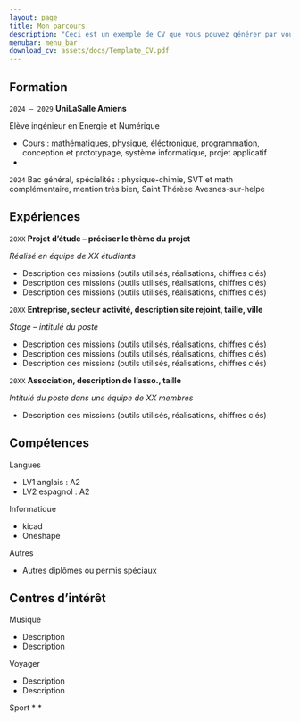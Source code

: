 ```yaml
---
layout: page
title: Mon parcours
description: "Ceci est un exemple de CV que vous pouvez générer par vous-même"
menubar: menu_bar
download_cv: assets/docs/Template_CV.pdf
---
```


## Formation 

`2024 – 2029`
**UniLaSalle Amiens**

Elève ingénieur en Energie et Numérique
* Cours : mathématiques, physique, éléctronique, programmation, conception et prototypage, système informatique, projet applicatif
* 

`2024`
Bac général, spécialités : physique-chimie, SVT et math complémentaire, mention très bien, Saint Thérèse Avesnes-sur-helpe

## Expériences

`20XX` **Projet d’étude – préciser le thème du projet**

_Réalisé en équipe de XX étudiants_
* Description des missions (outils utilisés, réalisations, chiffres clés)
* Description des missions (outils utilisés, réalisations, chiffres clés)
* Description des missions (outils utilisés, réalisations, chiffres clés)


`20XX` **Entreprise, secteur activité, description site rejoint, taille, ville**

_Stage – intitulé du poste_
* Description des missions (outils utilisés, réalisations, chiffres clés)
* Description des missions (outils utilisés, réalisations, chiffres clés)
* Description des missions (outils utilisés, réalisations, chiffres clés)

`20XX` **Association, description de l’asso., taille**

_Intitulé du poste dans une équipe de XX membres_
* Description des missions (outils utilisés, réalisations, chiffres clés)

## Compétences

Langues
* LV1 anglais : A2 
* LV2 espagnol : A2 

Informatique
* kicad
* Oneshape

Autres
* Autres diplômes ou permis spéciaux

## Centres d’intérêt

Musique
* Description
* Description 

Voyager
* Description 
* Description

Sport 
*
*
